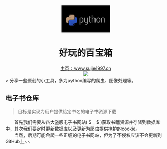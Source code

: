 <center>
	<img src="img/title.jpg" width="30%"/>
	<h1>好玩的百宝箱</h1>
	<a href="www.sujie1997.cn">主页：www.sujie1997.cn</a><br>
	<img src="img/Worms.svg" width="50%">
</center>
> 分享一些原创的小工具，多为python编写的爬虫、图像处理等。

## 电子书仓库
> 目标是实现为用户提供给定书名的电子书资源下载

&emsp;&emsp;首先我们需要从各大盗版电子书网站( $ _ $ )获取书籍资源并存储到数据库中，其次我们要定时更新数据库以及更新为爬虫提供掩护的cookie。<br>
&emsp;&emsp;当然，后期可能会爬一些正版的电子书网站，但为了不侵权应该不会更新到GitHub上~~
